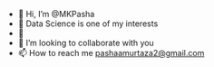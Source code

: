 - 👋 Hi, I’m @MKPasha
- 👀 Data Science is one of my interests
- 🌱 
- 💞️ I’m looking to collaborate with you
- 📫 How to reach me pashaamurtaza2@gmail.com

<!---
MKPasha/MKPasha is a ✨ special ✨ repository because its `README.md` (this file) appears on your GitHub profile.
You can click the Preview link to take a look at your changes.
--->
